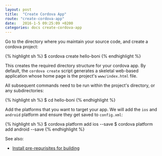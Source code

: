 ```yaml
---
layout: post
title:  "Create Cordova App"
route: "create-cordova-app"
date:   2016-1-5 09:25:09 +0200
categories: docs create-cordova-app
---
```

Go to the directory where you maintain your source code, and create a cordova project:

{% highlight sh %}
$ cordova create hello-boni
{% endhighlight %}

This creates the required directory structure for your cordova app. By default, the `cordova create` script generates a skeletal web-based application whose home page is the project's `www/index.html` file.

All subsequent commands need to be run within the project's directory, or any subdirectories:

{% highlight sh %}
$ cd hello-boni
{% endhighlight %}

Add the platforms that you want to target your app. We will add the `ios` and `android` platform and ensure they get saved to `config.xml`:

{% highlight sh %}
$ cordova platform add ios --save
$ cordova platform add android --save
{% endhighlight %}

See also:

* [Install pre-requrisites for building][install-prerequisits]


[install-prerequisits]: https://cordova.apache.org/docs/en/6.x/guide/cli/index.html#install-pre-requrisites-for-building
